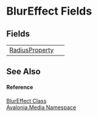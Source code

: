 # BlurEffect Fields




## Fields
<table>
<tr>
<td><a href="F_Avalonia_Media_BlurEffect_RadiusProperty">RadiusProperty</a></td>
<td> </td>
</tr>
</table>

## See Also


#### Reference
<a href="T_Avalonia_Media_BlurEffect">BlurEffect Class</a>  
<a href="N_Avalonia_Media">Avalonia.Media Namespace</a>  
